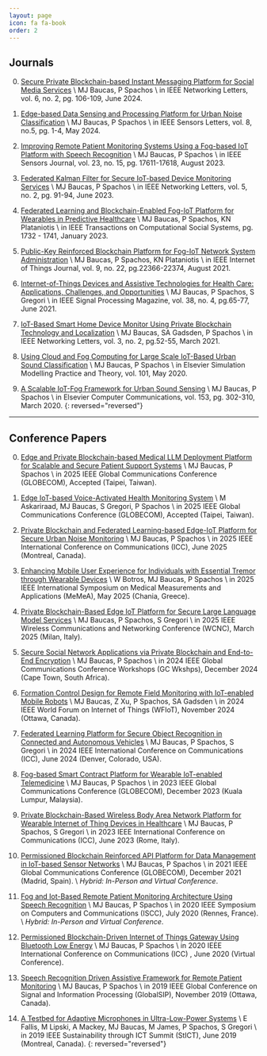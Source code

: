 ```yaml
---
layout: page
icon: fa fa-book
order: 2
---
```


Journals
---------
0. [Secure Private Blockchain-based Instant Messaging Platform for Social Media Services]() \\
MJ Baucas, P Spachos \\
in IEEE Networking Letters,  vol. 6, no. 2, pg. 106-109, June 2024.

0. [Edge-based Data Sensing and Processing Platform for Urban Noise Classification]() \\
MJ Baucas, P Spachos \\
in IEEE Sensors Letters, vol. 8, no.5, pg. 1-4, May 2024.

0. [Improving Remote Patient Monitoring Systems Using a Fog-based IoT Platform with Speech Recognition]() \\
MJ Baucas, P Spachos \\
in IEEE Sensors Journal, vol. 23, no. 15, pg. 17611-17618, August 2023. 

0. [Federated Kalman Filter for Secure IoT-based Device Monitoring Services](https://arxiv.org/pdf/2304.00991.pdf) \\
MJ Baucas, P Spachos \\
in IEEE Networking Letters, vol. 5, no. 2, pg. 91-94, June 2023. 

0. [Federated Learning and Blockchain-Enabled Fog-IoT Platform for Wearables in Predictive Healthcare](https://arxiv.org/pdf/2301.04511.pdf) \\
MJ Baucas, P Spachos, KN Plataniotis \\
in IEEE Transactions on Computational Social Systems, pg. 1732 - 1741, January 2023. 

0. [Public-Key Reinforced Blockchain Platform for Fog-IoT Network System Administration](https://arxiv.org/pdf/2108.05248.pdf) \\
MJ Baucas, P Spachos, KN Plataniotis \\
in IEEE Internet of Things Journal, vol. 9, no. 22, pg.22366-22374, August 2021. 

0. [Internet-of-Things Devices and Assistive Technologies for Health Care: Applications, Challenges, and Opportunities](https://arxiv.org/pdf/2107.14112.pdf) \\
MJ Baucas, P Spachos, S Gregori \\
in IEEE Signal Processing Magazine, vol. 38, no. 4, pg.65-77, June 2021. 

0. [IoT-Based Smart Home Device Monitor Using Private Blockchain Technology and Localization](https://arxiv.org/pdf/2103.15896.pdf) \\
MJ Baucas, SA Gadsden, P Spachos \\
in IEEE Networking Letters, vol. 3, no. 2, pg.52-55, March 2021. 

0. [Using Cloud and Fog Computing for Large Scale IoT-Based Urban Sound Classification](https://arxiv.org/pdf/1910.07652.pdf) \\
MJ Baucas, P Spachos \\
in Elsevier Simulation Modelling Practice and Theory, vol. 101, May 2020. 

0. [A Scalable IoT-Fog Framework for Urban Sound Sensing](https://arxiv.org/pdf/2002.01376.pdf) \\
MJ Baucas, P Spachos \\
in Elsevier Computer Communications, vol. 153, pg. 302-310, March 2020. 
{: reversed="reversed"}
---

Conference Papers
------------------
0. [Edge and Private Blockchain-based Medical LLM Deployment Platform for Scalable and Secure Patient Support Systems]() \\
MJ Baucas, P Spachos \\
in 2025 IEEE Global Communications Conference (GLOBECOM), Accepted (Taipei, Taiwan).

0. [Edge IoT-based Voice-Activated Health Monitoring System]() \\
M Askariraad, MJ Baucas, S Gregori, P Spachos \\
in 2025 IEEE Global Communications Conference (GLOBECOM), Accepted (Taipei, Taiwan).

0. [Private Blockchain and Federated Learning-based Edge-IoT Platform for Secure Urban Noise Monitoring]() \\
MJ Baucas, P Spachos \\
in 2025 IEEE International Conference on Communications (ICC), June 2025 (Montreal, Canada).

0. [Enhancing Mobile User Experience for Individuals with Essential Tremor through Wearable Devices]() \\
W Botros, MJ Baucas, P Spachos \\
in 2025 IEEE International Symposium on Medical Measurements and Applications (MeMeA), May 2025 (Chania, Greece).

0. [Private Blockchain-Based Edge IoT Platform for Secure Large Language Model Services](https://www.researchgate.net/profile/Marc-Jayson-Baucas/publication/391609510_Private_Blockchain-Based_Edge_IoT_Platform_for_Secure_Large_Language_Model_Services/links/682022f4d1054b0207ee2b58/Private-Blockchain-Based-Edge-IoT-Platform-for-Secure-Large-Language-Model-Services.pdf) \\
MJ Baucas, P Spachos, S Gregori \\
in 2025 IEEE Wireless Communications and Networking Conference (WCNC), March 2025 (Milan, Italy).

0. [Secure Social Network Applications via Private Blockchain and End-to-End Encryption]() \\
MJ Baucas, P Spachos \\
in 2024 IEEE Global Communications Conference Workshops (GC Wkshps), December 2024 (Cape Town, South Africa).

0. [Formation Control Design for Remote Field Monitoring with IoT-enabled Mobile Robots](https://www.researchgate.net/profile/Marc-Jayson-Baucas/publication/387548801_Formation_Control_Design_for_Remote_Field_Monitoring_with_IoT-enabled_Mobile_Robots/links/677840d4894c55208541ca20/Formation-Control-Design-for-Remote-Field-Monitoring-with-IoT-enabled-Mobile-Robots.pdf) \\
MJ Baucas, Z Xu, P Spachos, SA Gadsden \\
in 2024 IEEE World Forum on Internet of Things (WFIoT), November 2024 (Ottawa, Canada).

0. [Federated Learning Platform for Secure Object Recognition in Connected and Autonomous Vehicles](https://www.researchgate.net/profile/Marc-Jayson-Baucas/publication/383563780_Federated_Learning_Platform_for_Secure_Object_Recognition_in_Connected_and_Autonomous_Vehicles/links/67677c9800aa3770e0b2b0c8/Federated-Learning-Platform-for-Secure-Object-Recognition-in-Connected-and-Autonomous-Vehicles.pdf) \\
MJ Baucas, P Spachos, S Gregori \\
in 2024 IEEE International Conference on Communications (ICC), June 2024 (Denver, Colorado, USA).

0. [Fog-based Smart Contract Platform for Wearable IoT-enabled Telemedicine](https://www.researchgate.net/profile/Marc-Jayson-Baucas/publication/378500255_Fog-Based_Smart_Contract_Platform_for_Wearable_IoT-Enabled_Telemedicine/links/66330b0b08aa54017ad48c2f/Fog-Based-Smart-Contract-Platform-for-Wearable-IoT-Enabled-Telemedicine.pdf) \\
MJ Baucas, P Spachos \\
in 2023 IEEE Global Communications Conference (GLOBECOM), December 2023 (Kuala Lumpur, Malaysia).

0. [Private Blockchain-Based Wireless Body Area Network Platform for Wearable Internet of Thing Devices in Healthcare](https://www.researchgate.net/profile/Marc-Jayson-Baucas/publication/374933738_Private_Blockchain-Based_Wireless_Body_Area_Network_Platform_for_Wearable_Internet_of_Thing_Devices_in_Healthcare/links/66330a8e35243041535814ed/Private-Blockchain-Based-Wireless-Body-Area-Network-Platform-for-Wearable-Internet-of-Thing-Devices-in-Healthcare.pdf) \\
MJ Baucas, P Spachos, S Gregori \\
in 2023 IEEE International Conference on Communications (ICC), June 2023 (Rome, Italy).

0. [Permissioned Blockchain Reinforced API Platform for Data Management in IoT-based Sensor Networks](http://www.pspachos.net/pubs/GB2021.pdf) \\
MJ Baucas, P Spachos \\
in 2021 IEEE Global Communications Conference (GLOBECOM), December 2021 (Madrid, Spain). \\
*Hybrid: In-Person and Virtual Conference*.

0. [Fog and Iot-Based Remote Patient Monitoring Architecture Using Speech Recognition](http://www.pspachos.net/pubs/ISCC20202.pdf) \\
MJ Baucas, P Spachos \\
in 2020 IEEE Symposium on Computers and Communications (ISCC), July 2020 (Rennes, France). \\
*Hybrid: In-Person and Virtual Conference*.

0. [Permissioned Blockchain-Driven Internet of Things Gateway Using Bluetooth Low Energy](http://www.pspachos.net/pubs/ICC2020.pdf) \\
MJ Baucas, P Spachos \\
in 2020 IEEE International Conference on Communications (ICC) , June 2020 (Virtual Conference).

0. [Speech Recognition Driven Assistive Framework for Remote Patient Monitoring](https://www.researchgate.net/profile/P-Spachos/publication/338944320_Speech_Recognition_Driven_Assistive_Framework_for_Remote_Patient_Monitoring/links/5e3d3b70299bf1cdb9151102/Speech-Recognition-Driven-Assistive-Framework-for-Remote-Patient-Monitoring.pdf) \\
MJ Baucas, P Spachos \\
in 2019 IEEE Global Conference on Signal and Information Processing (GlobalSIP), November 2019 (Ottawa, Canada).

0. [A Testbed for Adaptive Microphones in Ultra-Low-Power Systems](http://www.pspachos.net/pubs/ICT20192.pdf) \\
E Fallis, M Lipski, A Mackey, MJ Baucas, M James, P Spachos, S Gregori \\
in 2019 IEEE Sustainability through ICT Summit (StICT), June 2019 (Montreal, Canada).
{: reversed="reversed"}

